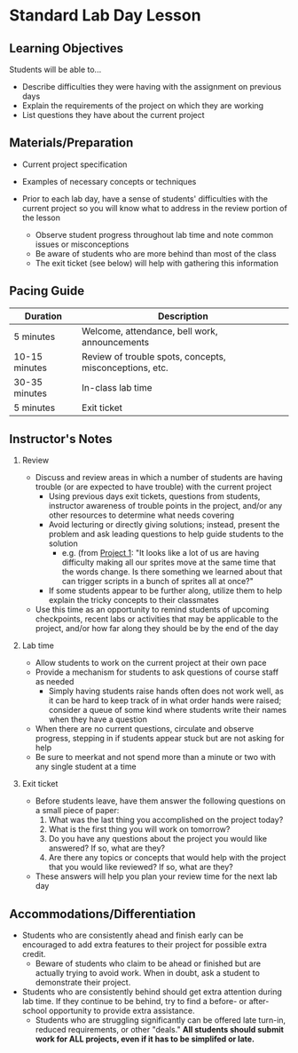 # Standard Lab Day Lesson

## Learning Objectives
Students will be able to...
* Describe difficulties they were having with the assignment on previous days
* Explain the requirements of the project on which they are working
* List questions they have about the current project

## Materials/Preparation
* Current project specification
* Examples of necessary concepts or techniques

* Prior to each lab day, have a sense of students' difficulties with the current project so you will know what to address in the review portion of the lesson
    * Observe student progress throughout lab time and note common issues or misconceptions
    * Be aware of students who are more behind than most of the class
    * The exit ticket (see below) will help with gathering this information

## Pacing Guide
|Duration|Description|
|--|--|
|5 minutes| Welcome, attendance, bell work, announcements|
|10-15 minutes| Review of trouble spots, concepts, misconceptions, etc.|
|30-35 minutes| In-class lab time|
|5 minutes | Exit ticket|

## Instructor's Notes
1. Review
    * Discuss and review areas in which a number of students are having trouble (or are expected to have trouble) with the current project
        * Using previous days exit tickets, questions from students, instructor awareness of trouble points in the project, and/or any other resources to determine what needs covering
        * Avoid lecturing or directly giving solutions; instead, present the problem and ask leading questions to help guide students to the solution
            * e.g. (from [Project 1](project_1.md): "It looks like a lot of us are having difficulty making all our sprites move at the same time that the words change.  Is there something we learned about that can trigger scripts in a bunch of sprites all at once?"
        * If some students appear to be further along, utilize them to help explain the tricky concepts to their classmates
    * Use this time as an opportunity to remind students of upcoming checkpoints, recent labs or activities that may be applicable to the project, and/or how far along they should be by the end of the day
    
2. Lab time
    * Allow students to work on the current project at their own pace
    * Provide a mechanism for students to ask questions of course staff as needed
        * Simply having students raise hands often does not work well, as it can be hard to keep track of in what order hands were raised; consider a queue of some kind where students write their names when they have a question
    * When there are no current questions, circulate and observe progress, stepping in if students appear stuck but are not asking for help
    * Be sure to meerkat and not spend more than a minute or two with any single student at a time

3. Exit ticket
    * Before students leave, have them answer the following questions on a small piece of paper:
        1. What was the last thing you accomplished on the project today?
        2. What is the first thing you will work on tomorrow?
        3. Do you have any questions about the project you would like answered? If so, what are they?
        4. Are there any topics or concepts that would help with the project that you would like reviewed? If so, what are they?
    * These answers will help you plan your review time for the next lab day

## Accommodations/Differentiation
* Students who are consistently ahead and finish early can be encouraged to add extra features to their project for possible extra credit.
    * Beware of students who claim to be ahead or finished but are actually trying to avoid work.  When in doubt, ask a student to demonstrate their project.
* Students who are consistently behind should get extra attention during lab time.  If they continue to be behind, try to find a before- or after-school opportunity to provide extra assistance.
    * Students who are struggling significantly can be offered late turn-in, reduced requirements, or other "deals."  **All students should submit work for ALL projects, even if it has to be simplifed or late.**